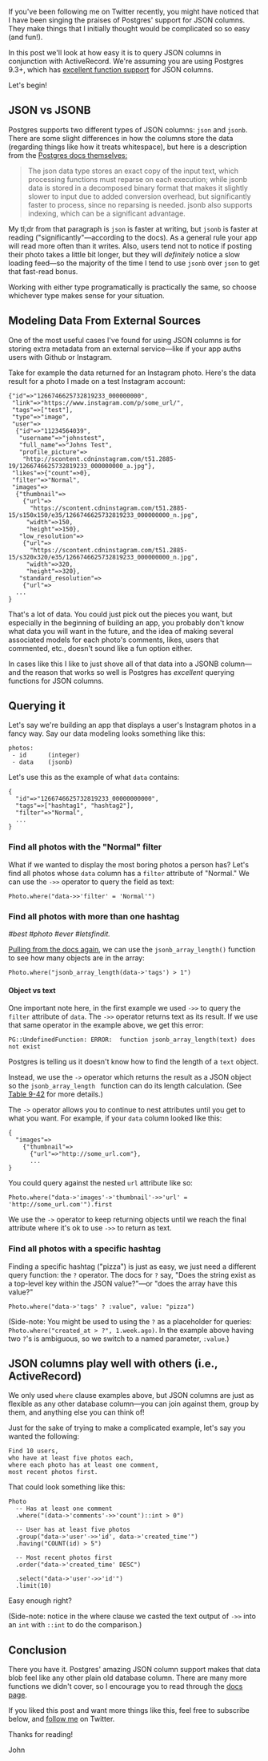 If you've been following me on Twitter recently, you might have noticed that I have been singing the praises of Postgres' support for JSON columns. They make things that I initially thought would be complicated so so easy (and fun!).

In this post we'll look at how easy it is to query JSON columns in conjunction with ActiveRecord. We're assuming you are using Postgres 9.3+, which has [excellent function support](https://www.postgresql.org/docs/9.6/static/functions-json.html) for JSON columns.

Let's begin!

## JSON vs JSONB

Postgres supports two different types of JSON columns: `json` and `jsonb`. There are some slight differences in how the columns store the data (regarding things like how it treats whitespace), but here is a description from the [Postgres docs themselves:](https://www.postgresql.org/docs/9.4/static/datatype-json.html)

> The json data type stores an exact copy of the input text, which processing functions must reparse on each execution; while jsonb data is stored in a decomposed binary format that makes it slightly slower to input due to added conversion overhead, but significantly faster to process, since no reparsing is needed. jsonb also supports indexing, which can be a significant advantage.

My tl;dr from that paragraph is `json` is faster at writing, but `jsonb` is faster at reading ("significantly"—according to the docs). As a general rule your app will read more often than it writes. Also, users tend not to notice if posting their photo takes a little bit longer, but they will _definitely_ notice a slow loading feed—so the majority of the time I tend to use `jsonb` over `json` to get that fast-read bonus.

Working with either type programatically is practically the same, so choose whichever type makes sense for your situation.

## Modeling Data From External Sources

One of the most useful cases I've found for using JSON columns is for storing extra metadata from an external service—like if your app auths users with Github or Instagram.

Take for example the data returned for an Instagram photo. Here's the data result for a photo I made on a test Instagram account:

```
{"id"=>"1266746625732819233_000000000",
 "link"=>"https://www.instagram.com/p/some_url/",
 "tags"=>["test"],
 "type"=>"image",
 "user"=>
  {"id"=>"11234564039",
   "username"=>"johnstest",
   "full_name"=>"Johns Test",
   "profile_picture"=>
    "http://scontent.cdninstagram.com/t51.2885-19/1266746625732819233_000000000_a.jpg"},
 "likes"=>{"count"=>0},
 "filter"=>"Normal",
 "images"=>
  {"thumbnail"=>
    {"url"=>
      "https://scontent.cdninstagram.com/t51.2885-15/s150x150/e35/1266746625732819233_000000000_n.jpg",
     "width"=>150,
     "height"=>150},
   "low_resolution"=>
    {"url"=>
      "https://scontent.cdninstagram.com/t51.2885-15/s320x320/e35/1266746625732819233_000000000_n.jpg",
     "width"=>320,
     "height"=>320},
   "standard_resolution"=>
    {"url"=>
  ...
}
```

That's a lot of data. You could just pick out the pieces you want, but especially in the beginning of building an app, you probably don't know what data you will want in the future, and the idea of making several associated models for each photo's comments, likes, users that commented, etc., doesn't sound like a fun option either.

In cases like this I like to just shove all of that data into a JSONB column—and the reason that works so well is Postgres has _excellent_ querying functions for JSON columns. 

## Querying it 

Let's say we're building an app that displays a user's Instagram photos in a fancy way. Say our data modeling looks something like this:

```
photos:
 - id      (integer)
 - data    (jsonb)
```

Let's use this as the example of what `data` contains:

```
{
  "id"=>"1266746625732819233_00000000000",
  "tags"=>["hashtag1", "hashtag2"],
  "filter"=>"Normal",
  ...
}
```

### Find all photos with the "Normal" filter

What if we wanted to display the most boring photos a person has? Let's find all photos whose `data` column has a `filter` attribute of "Normal." We can use the `->>` operator to query the field as text:

```
Photo.where("data->>'filter' = 'Normal'")
```

### Find all photos with more than one hashtag

_#best #photo #ever #letsfindit._

[Pulling from the docs again](https://www.postgresql.org/docs/9.6/static/functions-json.html), we can use the `jsonb_array_length()` function to see how many objects are in the array:

```
Photo.where("jsonb_array_length(data->'tags') > 1")
```

#### Object vs text

One important note here, in the first example we used `->>` to query the `filter` attribute of `data`. The `->>` operator returns text as its result. If we use that same operator in the example above, we get this error:

```
PG::UndefinedFunction: ERROR:  function jsonb_array_length(text) does not exist
```

Postgres is telling us it doesn't know how to find the length of a `text` object.

Instead, we use the `->` operator which returns the result as a JSON object so the `jsonb_array_length ` function can do its length calculation. (See [Table 9-42](https://www.postgresql.org/docs/9.6/static/functions-json.html) for more details.)

The `->` operator allows you to continue to nest attributes until you get to what you want. For example, if your `data` column looked like this:

```
{
  "images"=>
    {"thumbnail"=>
      {"url"=>"http://some_url.com"},
      ...
}      
```

You could query against the nested `url` attribute like so:

```
Photo.where("data->'images'->'thumbnail'->>'url' = 'http://some_url.com'").first
```

We use the `->` operator to keep returning objects until we reach the final attribute where it's ok to use `->>` to return as text.

### Find all photos with a specific hashtag

Finding a specific hashtag ("pizza") is just as easy, we just need a different query function: the `?` operator. The docs for `?` say, "Does the string exist as a top-level key within the JSON value?"—or "does the array have this value?"

```
Photo.where("data->'tags' ? :value", value: "pizza")
```

(Side-note: You might be used to using the `?` as a placeholder for queries: `Photo.where("created_at > ?", 1.week.ago)`. In the example above having two `?`'s is ambiguous, so we switch to a named parameter, `:value`.)

## JSON columns play well with others (i.e., ActiveRecord)

We only used `where` clause examples above, but JSON columns are just as flexible as any other database column—you can join against them, group by them, and anything else you can think of!

Just for the sake of trying to make a complicated example, let's say you wanted the following:

```
Find 10 users,
who have at least five photos each,
where each photo has at least one comment,
most recent photos first.
```

That could look something like this:

```
Photo
  -- Has at least one comment
  .where("(data->'comments'->>'count')::int > 0")
    
  -- User has at least five photos
  .group("data->'user'->>'id', data->'created_time'")
  .having("COUNT(id) > 5")
    
  -- Most recent photos first
  .order("data->'created_time' DESC")
    
  .select("data->'user'->>'id'")
  .limit(10)
```

Easy enough right? 

(Side-note: notice in the where clause we casted the text output of `->>` into an `int` with `::int` to do the comparison.)

## Conclusion

There you have it. Postgres' amazing JSON column support makes that data blob feel like any other plain old database column. There are many more functions we didn't cover, so I encourage you to read through the [docs page](https://www.postgresql.org/docs/9.6/static/functions-json.html).

If you liked this post and want more things like this, feel free to subscribe below, and [follow me](https://twitter.com/johnmosesman) on Twitter.

Thanks for reading!

John